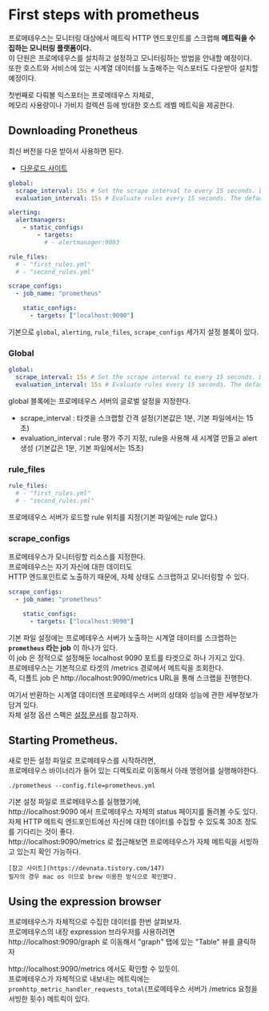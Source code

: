# First steps with prometheus

프로메테우스는 모니터링 대상에서 메트릭 HTTP 엔드포인트를 스크랩해 **메트릭을 수집하는 모니터링 플랫폼이다.**   
이 단원은 프로메테우스를 설치하고 설정하고 모니터링하는 방법을 안내할 예정이다.      
또한 호스트와 서비스에 있는 시계열 데이터를 노출해주는 익스포터도 다운받아 설치할 예정이다.    
 
첫번째로 다뤄볼 익스포터는 프로메테우스 자체로,     
메모리 사용량이나 가비지 컬렉션 등에 방대한 호스트 레벨 메트릭을 제공한다.  

## Downloading Pronetheus   

최신 버전을 다운 받아서 사용하면 된다.  
  
* [다운로드 사이트](https://prometheus.io/download/)   

```yml
global:
  scrape_interval: 15s # Set the scrape interval to every 15 seconds. Default is every 1 minute.
  evaluation_interval: 15s # Evaluate rules every 15 seconds. The default is every 1 minute.

alerting:
  alertmanagers:
    - static_configs:
        - targets:
          # - alertmanager:9093

rule_files:
  # - "first_rules.yml"
  # - "second_rules.yml"

scrape_configs:
  - job_name: "prometheus"

    static_configs:
      - targets: ["localhost:9090"]
```
기본으로 `global`, `alerting`, `rule_files`, `scrape_configs` 세가지 설정 블록이 있다.    

### Global 

```yml
global:
  scrape_interval: 15s # Set the scrape interval to every 15 seconds. Default is every 1 minute.
  evaluation_interval: 15s # Evaluate rules every 15 seconds. The default is every 1 minute.
```
global 블록에는 프로메테우스 서버의 글로벌 설정을 지정한다.    

* scrape_interval : 타겟을 스크랩할 간격 설정(기본값은 1분, 기본 파일에서는 15초)   
* evaluation_interval : rule 평가 주기 지정, rule을 사용해 새 시계열 만들고 alert 생성 (기본값은 1분, 기본 파일에서는 15초)   

### rule_files 

```yml 
rule_files:
  # - "first_rules.yml"
  # - "second_rules.yml"
```

프로메테우스 서버가 로드할 rule 위치를 지정(기본 파일에는 rule 없다.)  

### scrape_configs
프로메테우스가 모니터링할 리소스를 지정한다.   
프로메테우스는 자기 자신에 대한 데이터도   
HTTP 엔드포인트로 노출하기 때문에, 자체 상태도 스크랩하고 모니터링할 수 있다.    

```yml
scrape_configs:
  - job_name: "prometheus"

    static_configs:
      - targets: ["localhost:9090"]
```

기본 파일 설정에는 프로메테우스 서버가 노출하는 시계열 데이터를 스크랩하는 **`prometheus` 라는 job** 이 하나가 있다.    
이 job 은 정적으로 설정해둔 localhost 9090 포트를 타겟으로 하나 가지고 있다.    
프로메테우스는 기본적으로 타겟의 /metrics 경로에서 메트릭을 조회한다.   
즉, 디폴트 job 은 http://localhost:9090/metrics URL을 통해 스크랩을 진행한다.    
  
여기서 반환하는 시계열 데이터엔 프로메테우스 서버의 상태와 성능에 관한 세부정보가 담겨 있다.  
자체 설정 옵션 스펙은 [설정 문서](https://godekdls.github.io/Prometheus/configuration)를 참고하자.     

## Starting Prometheus. 

새로 만든 설정 파일로 프로메테우스를 시작하려면,   
프로메테우스 바이너리가 들어 있는 디렉토리로 이동해서 아래 명령어를 실행해야한다.  

```shell
./prometheus --config.file=prometheus.yml
```
   
기본 설정 파일로 프로메테우스를 실행했기에,       
http://localhost:9090 에서 프로메테우스 자체의 status 페이지를 돌려볼 수도 있다.       
자체 HTTP 메트릭 엔드포인트에선 자신에 대한 데이터를 수집할 수 있도록 30초 정도를 기다리는 것이 좋다.   
http://localhost:9090/metrics 로 접근해보면 프로메테우스가 자체 메트릭을 서빙하고 있는지 확인 가능하다.    

```
[참고 사이트](https://devnata.tistory.com/147)
필자의 경우 mac os 이므로 brew 이용한 방식으로 확인했다.
```

## Using the expression browser 
 
프로메테우스가 자체적으로 수집한 데이터를 한번 살펴보자.      
프로메테우스의 내장 expression 브라우저를 사용하려면     
http://localhost:9090/graph 로 이동해서 "graph" 탭에 있는 "Table" 뷰를 클릭하자   
 
http://localhost:9090/metrics 에서도 확인할 수 있듯이.  
프로메테우스가 자체적으로 내보내는 메트릭에는 
`promhttp_metric_handler_requests_total`(프로메테우스 서버가 /metrics 요청을 서빙한 횟수) 메트릭이 있다.  


